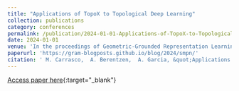 ```yaml
---
title: "Applications of TopoX to Topological Deep Learning"
collection: publications
category: conferences
permalink: /publication/2024-01-01-Applications-of-TopoX-to-Topological-Deep-Learning
date: 2024-01-01
venue: 'In the proceedings of Geometric-Grounded Representation Learning and Generative Modelling at ICML 2024'
paperurl: 'https://gram-blogposts.github.io/blog/2024/smpn/'
citation: ' M. Carrasco,  A. Berentzen,  A. Garcia, &quot;Applications of TopoX to Topological Deep Learning.&quot; In the proceedings of Geometric-Grounded Representation Learning and Generative Modelling at ICML 2024, 2024.'
---
```

[Access paper here](https://gram-blogposts.github.io/blog/2024/smpn/){:target="_blank"}
